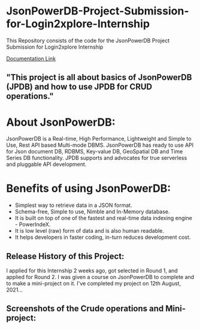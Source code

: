 # JsonPowerDB-Project-Submission-for-Login2xplore-Internship
This Repository consists of the code for the JsonPowerDB Project Submission for Login2xplore Internship

[Documentation Link](http://login2explore.com/jpdb/docs.html)

## "This project is all about basics of JsonPowerDB (JPDB) and how to use JPDB for CRUD operations." 

# About JsonPowerDB:
JsonPowerDB is a Real-time, High Performance, Lightweight and Simple to Use, Rest API based Multi-mode DBMS. JsonPowerDB has ready to use API for Json document DB, RDBMS, Key-value DB, GeoSpatial DB and Time Series DB functionality. JPDB supports and advocates for true serverless and pluggable API development.

# Benefits of using JsonPowerDB:
- Simplest way to retrieve data in a JSON format.
- Schema-free, Simple to use, Nimble and In-Memory database.
- It is built on top of one of the fastest and real-time data indexing engine - PowerIndeX.
- It is low level (raw) form of data and is also human readable.
- It helps developers in faster coding, in-turn reduces development cost.

## Release History of this Project:
I applied for this Internship 2 weeks ago, got selected in Round 1, and applied for Round 2. I was given a course on JsonPowerDB to complete and to make a mini-project on it. 
I've completed my project on 12th August, 2021...

## Screenshots of the Crude operations and Mini-project:


